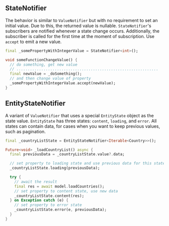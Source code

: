 ## StateNotifier

The behavior is similar to `ValueNotifier` but with no requirement to set an initial value. Due to this, the returned value is nullable. `StateNotifier`'s subscribers are notified whenever a state change occurs. Additionally, the subscriber is called for the first time at the moment of subscription. Use `accept` to emit a new value.

```dart
final _somePropertyWithIntegerValue = StateNotifier<int>();

void someFunctionChangeValue() {
  // do something, get new value
  // ...............................................................
  final newValue = _doSomething();
  // and then change value of property
  _somePropertyWithIntegerValue.accept(newValue);
}
```

## EntityStateNotifier

A variant of `ValueNotifier` that uses a special `EntityState` object as the state value. `EntityState` has three states: `content`, `loading`, and `error`. All states can contain data, for cases when you want to keep previous values, such as pagination.

```dart
final _countryListState = EntityStateNotifier<Iterable<Country>>();

Future<void> _loadCountryList() async {
  final previousData = _countryListState.value?.data;

  // set property to loading state and use previous data for this state
  _countryListState.loading(previousData);

  try {
    // await the result
    final res = await model.loadCountries();
    // set property to content state, use new data
    _countryListState.content(res);
  } on Exception catch (e) {
    // set property to error state
    _countryListState.error(e, previousData);
  }
}
```
